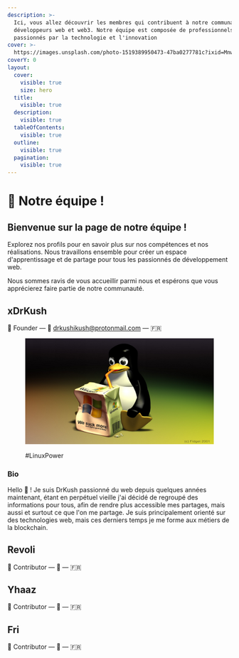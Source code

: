 ```yaml
---
description: >-
  Ici, vous allez découvrir les membres qui contribuent à notre communauté de
  développeurs web et web3. Notre équipe est composée de professionnels dévoués,
  passionnés par la technologie et l'innovation
cover: >-
  https://images.unsplash.com/photo-1519389950473-47ba0277781c?ixid=MnwxMjA3fDB8MHxwaG90by1wYWdlfHx8fGVufDB8fHx8&ixlib=rb-1.2.1&auto=format&fit=crop&w=2970&q=80
coverY: 0
layout:
  cover:
    visible: true
    size: hero
  title:
    visible: true
  description:
    visible: true
  tableOfContents:
    visible: true
  outline:
    visible: true
  pagination:
    visible: true
---
```


# 👋 Notre équipe !

## Bienvenue sur la page de notre équipe !

Explorez nos profils pour en savoir plus sur nos compétences et nos réalisations. Nous travaillons ensemble pour créer un espace d'apprentissage et de partage pour tous les passionnés de développement web.

Nous sommes ravis de vous accueillir parmi nous et espérons que vous apprécierez faire partie de notre communauté.



## xDrKush

👋  Founder — 💌 drkushikush@protonmail.com — 🇫🇷&#x20;



<figure><img src="../.gitbook/assets/davroot.jpg" alt="" width="563"><figcaption><p>#LinuxPower</p></figcaption></figure>

### Bio

Hello :wave: ! Je suis DrKush passionné du web depuis quelques années maintenant, étant en perpétuel vieille j'ai décidé de regroupé des informations pour tous, afin de rendre plus accessible mes partages, mais aussi et surtout ce que l'on me partage. Je suis principalement orienté sur des technologies web, mais ces derniers temps je me forme aux métiers de la blockchain.

## Revoli

👋  Contributor — 💌  — 🇫🇷&#x20;

## Yhaaz

👋  Contributor — 💌  — 🇫🇷&#x20;

## Fri

👋  Contributor — 💌  — 🇫🇷&#x20;

